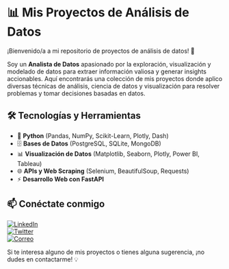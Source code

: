 # 📊 Mis Proyectos de Análisis de Datos

¡Bienvenido/a a mi repositorio de proyectos de análisis de datos! 🚀  

Soy un **Analista de Datos** apasionado por la exploración, visualización y modelado de datos para extraer información valiosa y generar insights accionables. Aquí encontrarás una colección de mis proyectos donde aplico diversas técnicas de análisis, ciencia de datos y visualización para resolver problemas y tomar decisiones basadas en datos.  


## 🛠️ Tecnologías y Herramientas  

- 🐍 **Python** (Pandas, NumPy, Scikit-Learn, Plotly, Dash)  
- 🗄️ **Bases de Datos** (PostgreSQL, SQLite, MongoDB)  
- 📊 **Visualización de Datos** (Matplotlib, Seaborn, Plotly, Power BI, Tableau)  
- 🌐 **APIs y Web Scraping** (Selenium, BeautifulSoup, Requests)  
- ⚡ **Desarrollo Web con FastAPI**  

## 📫 Conéctate conmigo  

[![LinkedIn](https://img.shields.io/badge/LinkedIn-0A66C2?style=for-the-badge&logo=linkedin&logoColor=white)](#)  
[![Twitter](https://img.shields.io/badge/Twitter-1DA1F2?style=for-the-badge&logo=twitter&logoColor=white)](#)  
[![Correo](https://img.shields.io/badge/Email-D14836?style=for-the-badge&logo=gmail&logoColor=white)](mailto:elvinreyes2456y@gmail.com)  

Si te interesa alguno de mis proyectos o tienes alguna sugerencia, ¡no dudes en contactarme! 💡  



